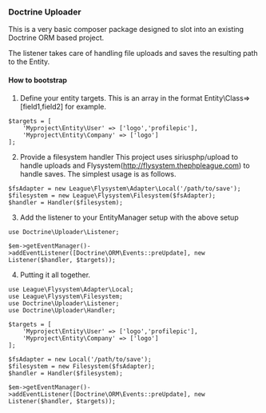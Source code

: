 ### Doctrine Uploader

This is a very basic composer package designed to slot into an existing Doctrine ORM based project.

The listener takes care of handling file uploads and saves the resulting path to the Entity.


#### How to bootstrap

1. Define your entity targets.
This is an array in the format Entity\Class=>[field1,field2] for example.
```
$targets = [
    'Myproject\Entity\User' => ['logo','profilepic'],
    'Myproject\Entity\Company' => ['logo']
];
```

2. Provide a filesystem handler
This project uses siriusphp/upload to handle uploads and Flysystem(http://flysystem.thephpleague.com) to handle saves. The simplest usage is as follows.

```
$fsAdapter = new League\Flysystem\Adapter\Local('/path/to/save');
$filesystem = new League\Flysystem\Filesystem($fsAdapter);
$handler = Handler($filesystem);
```


3. Add the listener to your EntityManager setup with the above setup

```
use Doctrine\Uploader\Listener;

$em->getEventManager()->addEventListener([Doctrine\ORM\Events::preUpdate], new Listener($handler, $targets));

```

4. Putting it all together.

```
use League\Flysystem\Adapter\Local;
use League\Flysystem\Filesystem;
use Doctrine\Uploader\Listener;
use Doctrine\Uploader\Handler;

$targets = [
    'Myproject\Entity\User' => ['logo','profilepic'],
    'Myproject\Entity\Company' => ['logo']
];

$fsAdapter = new Local('/path/to/save');
$filesystem = new Filesystem($fsAdapter);
$handler = Handler($filesystem);

$em->getEventManager()->addEventListener([Doctrine\ORM\Events::preUpdate], new Listener($handler, $targets));

```